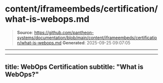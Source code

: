 # content/iframeembeds/certification/what-is-webops.md

> **Source**: https://github.com/pantheon-systems/documentation/blob/main/content/iframeembeds/certification/what-is-webops.md
> **Generated**: 2025-09-25 09:07:05

---

---
title: WebOps Certification
subtitle: "What is WebOps?"
---

<Partial file="certification-guide/what-is-webops.md" />
